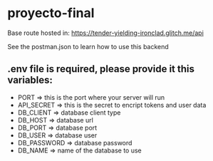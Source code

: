 # proyecto-final
Base route hosted in: https://tender-yielding-ironclad.glitch.me/api

See the postman.json to learn how to use this backend

## .env file is required, please provide it this variables:
* PORT => this is the port where your server will run
* API_SECRET => this is the secret to encript tokens and user data
* DB_CLIENT => database client type
* DB_HOST => database url
* DB_PORT => database port
* DB_USER => database user
* DB_PASSWORD => database password
* DB_NAME => name of the database to use